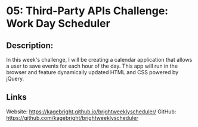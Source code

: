 # 05: Third-Party APIs Challenge: Work Day Scheduler

## Description:
  In this week's challenge, I will be creating a calendar application that 
  allows a user to save events for each hour of the day. This app will 
  run in the browser and feature dynamically updated HTML and CSS powered 
  by jQuery.

## Links
Website: https://kagebright.github.io/brightweeklyscheduler/
GitHub: https://github.com/kagebright/brightweeklyscheduler
